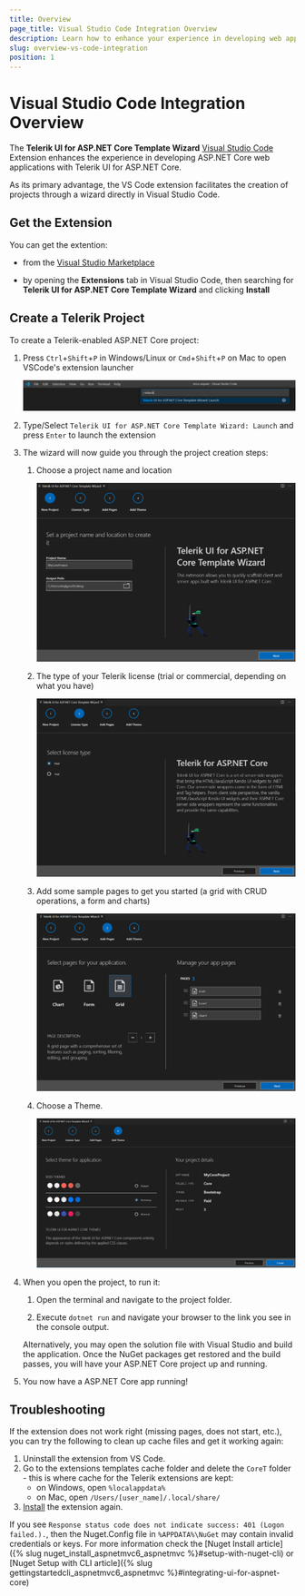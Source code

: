 ```yaml
---
title: Overview
page_title: Visual Studio Code Integration Overview
description: Learn how to enhance your experience in developing web applications with Progress Telerik UI for ASP.NET Core.
slug: overview-vs-code-integration
position: 1
---
```


# Visual Studio Code Integration Overview

The **Telerik UI for ASP.NET Core Template Wizard** [Visual Studio Code](https://code.visualstudio.com/) Extension enhances the experience in developing ASP.NET Core web applications with Telerik UI for ASP.NET Core.

As its primary advantage, the VS Code extension facilitates the creation of projects through a wizard directly in Visual Studio Code.

## Get the Extension

You can get the extention:

* from the [Visual Studio Marketplace](https://marketplace.visualstudio.com/items?itemName=TelerikInc.aspnetcoretemplatewizard)

* by opening the **Extensions** tab in Visual Studio Code, then searching for **Telerik UI for ASP.NET Core Template Wizard** and clicking **Install**


## Create a Telerik Project

To create a Telerik-enabled ASP.NET Core project:

1. Press `Ctrl`+`Shift`+`P` in Windows/Linux or `Cmd`+`Shift`+`P` on Mac to open VSCode's extension launcher

    ![launch Telerik ASP.NET Core VS Code extension](images/launch-extension.png)

1. Type/Select `Telerik UI for ASP.NET Core Template Wizard: Launch` and press `Enter` to launch the extension

1. The wizard will now guide you through the project creation steps:
    1. Choose a project name and location
    
        ![choose Telerik project name and location](images/project-name-and-location.png)
        
    1. The type of your Telerik license (trial or commercial, depending on what you have)
    
        ![choose ASP.NET Core project type and Telerik license](images/project-type-and-license.png)
    
    1. Add some sample pages to get you started (a grid with CRUD operations, a form and charts)
    
        ![add sample pages](images/add-pages.png)
    
    1. Choose a Theme.
    
        ![choose Telerik Theme](images/choose-theme.png)

1. When you open the project, to run it:

    1. Open the terminal and navigate to the project folder.

    1. Execute `dotnet run` and navigate your browser to the link you see in the console output.

    Alternatively, you may open the solution file with Visual Studio and build the application. Once the NuGet packages get restored and the build passes, you will have your ASP.NET Core project up and running.

1. You now have a ASP.NET Core app running!


## Troubleshooting

If the extension does not work right (missing pages, does not start, etc.), you can try the following to clean up cache files and get it working again:

1. Uninstall the extension from VS Code.
2. Go to the extensions templates cache folder and delete the `CoreT` folder - this is where cache for the Telerik extensions are kept:
    * on Windows, open `%localappdata%` 
    * on Mac, open `/Users/[user_name]/.local/share/`
3. [Install](https://marketplace.visualstudio.com/items?itemName=aspnetcoretemplatewizard) the extension again.

If you see `Response status code does not indicate success: 401 (Logon failed.).`, then the Nuget.Config file in `%APPDATA%\NuGet` may contain invalid credentials or keys. For more information check the [Nuget Install article]({% slug nuget_install_aspnetmvc6_aspnetmvc %}#setup-with-nuget-cli) or [Nuget Setup with CLI article]({% slug gettingstartedcli_aspnetmvc6_aspnetmvc %}#integrating-ui-for-aspnet-core)